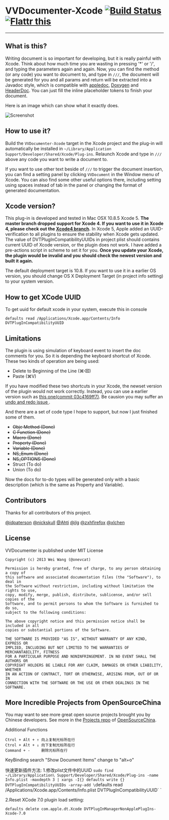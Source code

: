 # VVDocumenter-Xcode [![Build Status](https://api.travis-ci.org/onevcat/VVDocumenter-Xcode.png)](https://travis-ci.org/onevcat/VVDocumenter-Xcode) <a href="https://flattr.com/submit/auto?user_id=onevcat&url=https%3A%2F%2Fgithub.com%2Fonevcat%2FVVDocumenter-Xcode" target="_blank"><img src="http://api.flattr.com/button/flattr-badge-large.png" alt="Flattr this" title="Flattr this" border="0"></a>
---

## What is this?

Writing document is so important for developing, but it is really painful with Xcode. Think about how much time you are wasting in pressing '*' or '/', and typing the parameters again and again. Now, you can find the method (or any code) you want to document to, and type in `///`, the document will be generated for you and all params and return will be extracted into a Javadoc style, which is compatible with [appledoc](https://github.com/tomaz/appledoc), [Doxygen](http://www.stack.nl/~dimitri/doxygen/) and [HeaderDoc](https://developer.apple.com/library/mac/documentation/DeveloperTools/Conceptual/HeaderDoc/intro/intro.html). You can just fill the inline placeholder tokens to finish your document.

Here is an image which can show what it exactly does.

![Screenshot](https://raw.github.com/onevcat/VVDocumenter-Xcode/master/ScreenShot.gif)

## How to use it?

Build the `VVDocumenter-Xcode` target in the Xcode project and the plug-in will automatically be installed in `~/Library/Application Support/Developer/Shared/Xcode/Plug-ins`. Relaunch Xcode and type in `///` above any code you want to write a document to.

If you want to use other text beside of `///` to trigger the document insertion, you can find a setting panel by clicking `VVDocument` in the Window menu of Xcode. You can also find some other useful options there, including setting using spaces instead of tab in the panel or changing the format of generated documentation.

## Xcode version?

This plug-in is developed and tested in Mac OSX 10.8.5 Xcode 5. **The master branch dropped support for Xcode 4. If you want to use it in Xcode 4, please check out the [Xcode4 branch](https://github.com/onevcat/VVDocumenter-Xcode/tree/Xcode4).** In Xcode 5, Apple added an UUID-verification to all plugins to ensure the stability when Xcode gets updated. The value of DVTPlugInCompatibilityUUIDs in project plist should contains current UUID of Xcode version, or the plugin does not work. I have added a pre-actions script in scheme to set it for you. **Once you update your Xcode, the plugin would be invalid and you should check the newest version and built it again.**

The default deployment target is 10.8. If you want to use it in a earlier OS version, you should change OS X Deployment Target (in project info setting) to your system version.

## How to get XCode UUID
To get uuid for default xcode in your system, execute this in console

`defaults read /Applications/Xcode.app/Contents/Info DVTPlugInCompatibilityUUID`
## 

## Limitations

The plugin is using simulation of keyboard event to insert the doc comments for you. So it is depending the keyboard shortcut of Xcode. These two kinds of operation are being used:

* Delete to Beginning of the Line (⌘⌫)
* Paste (⌘V)

If you have modified these two shortcuts in your Xcode, the newset version of the plugin would not work correctly. Instead, you can use a earlier version such as [this one(commit 03c4169ff7)](https://github.com/onevcat/VVDocumenter-Xcode/tree/03c4169ff79b618b9fd3db93dd96652a522ad3e0). Be causion you may suffer an [undo and redo issue ](https://github.com/onevcat/VVDocumenter-Xcode/issues/3).

And there are a set of code type I hope to support, but now I just finished some of them.

* ~~Objc Method (Done)~~
* ~~C Function (Done)~~
* ~~Macro (Done)~~
* ~~Property (Done)~~
* ~~Variable (Done)~~
* ~~NS_Enum (Done)~~
* ~~NS_OPTIONS (Done)~~
* Struct (To do)
* Union (To do)

Now the docs for to-do types will be generated only with a basic description (which is the same as Property and Variable).

## Contributors

Thanks for all contributors of this project.

[@idpaterson](https://github.com/idpaterson) [@nickskull](https://github.com/nickskull) [@Ahti](https://github.com/Ahti) [@ilg](https://github.com/ilg) [@zxhfirefox](https://github.com/zxhfirefox) [@xlchen](https://github.com/xlchen)

## License

VVDocumenter is published under MIT License

    Copyright (c) 2013 Wei Wang (@onevcat)
    
    Permission is hereby granted, free of charge, to any person obtaining a copy of
    this software and associated documentation files (the "Software"), to deal in
    the Software without restriction, including without limitation the rights to use,
    copy, modify, merge, publish, distribute, sublicense, and/or sell copies of the
    Software, and to permit persons to whom the Software is furnished to do so,
    subject to the following conditions:
    
    The above copyright notice and this permission notice shall be included in all
    copies or substantial portions of the Software.
    
    THE SOFTWARE IS PROVIDED "AS IS", WITHOUT WARRANTY OF ANY KIND, EXPRESS OR
    IMPLIED, INCLUDING BUT NOT LIMITED TO THE WARRANTIES OF MERCHANTABILITY, FITNESS
    FOR A PARTICULAR PURPOSE AND NONINFRINGEMENT. IN NO EVENT SHALL THE AUTHORS OR
    COPYRIGHT HOLDERS BE LIABLE FOR ANY CLAIM, DAMAGES OR OTHER LIABILITY, WHETHER
    IN AN ACTION OF CONTRACT, TORT OR OTHERWISE, ARISING FROM, OUT OF OR IN
    CONNECTION WITH THE SOFTWARE OR THE USE OR OTHER DEALINGS IN THE SOFTWARE.
    
## More Incredible Projects from OpenSourceChina

You may want to see more great open source projects brought you by Chinese developers. See more in the [Projects repo](https://github.com/OpenSourceChina/Projects) of [OpenSourceChina](https://github.com/OpenSourceChina).


Additional Functions

    Ctrol + Alt + ↑ 向上复制光标所在行
    Ctrol + Alt + ↓ 向下复制光标所在行
    Command + -     删除光标所在行
    
KeyBinding
    search "Show Document Items" change to "alt+o"

快速更新插件方法:
1.修改plist文件中的UUID
`sudo find ~/Library/Application\ Support/Developer/Shared/Xcode/Plug-ins -name Info.plist -maxdepth 3 | xargs -I{} defaults write {} DVTPlugInCompatibilityUUIDs -array-add \`defaults read /Applications/Xcode.app/Contents/Info.plist DVTPlugInCompatibilityUUID\` `

2.Reset XCode 7.0 plugin load setting:

`defaults delete com.apple.dt.Xcode DVTPlugInManagerNonApplePlugIns-Xcode-7.0`
